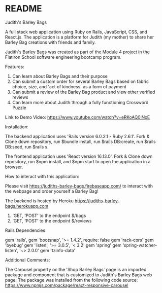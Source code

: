 # README

Judith's Barley Bags 

A full stack web application using Ruby on Rails, JavaScript, CSS, and React.js. The application is a platform for Judith (my mother) to share her Barley Bag creations with friends and family. 

Judith's Barley Bags was created as part of the Module 4 project in the Flatiron School software engineering bootcamp program.

Features: 

1. Can learn about Barley Bags and their purpose
2. Can submit a custom order for several Barley Bags based on fabric choice, size, and 'act of kindness' as a form of payment
3. Can submit a review of the Barley Bag product and view other verified reviews
4. Can learn more about Judith through a fully functioning Crossword Puzzle

Link to Demo Video: https://www.youtube.com/watch?v=eRKoAQ0iNxE  

Installation: 

The backend application uses 'Rails version 6.0.2.1 - Ruby 2.6.1'. Fork & Clone down repository, run $bundle install, run $rails DB:create, run $rails DB:seed, run $rails s. 

The frontend application uses 'React version 16.13.0'. Fork & Clone down repository, run $npm install, and $npm start to open the application in a browser.   

How to interact with this application: 

Please visit https://judiths-barley-bags.firebaseapp.com/ to interact with the webpage and order yourself a Barley Bag!

The backend is hosted by Heroku https://judiths-barley-bags.herokuapp.com 

1. ‘GET, ‘POST’ to the endpoint $/bags 
2. ‘GET, ‘POST’ to the endpoint $/reviews 

Rails Dependencies 

gem 'rails',
gem 'bootsnap', '>= 1.4.2', require: false
gem 'rack-cors'
gem 'byebug'
gem 'listen', '>= 3.0.5', '< 3.2'
gem 'spring'
gem 'spring-watcher-listen', '~> 2.0.0'
gem 'tzinfo-data' 

Additional Comments: 

The Carousel property on the 'Shop Barley Bags' page is an imported package and component that is customized to Judith's Barley Bags web page. The package was installed from the following code source: https://www.npmjs.com/package/react-responsive-carousel

